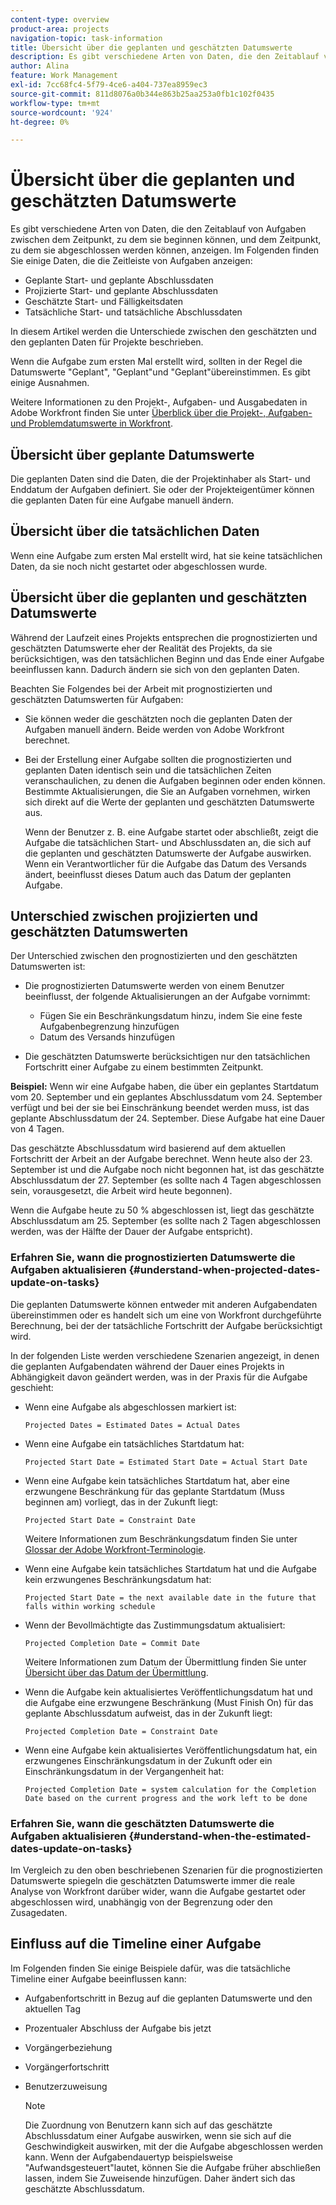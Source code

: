 ```yaml
---
content-type: overview
product-area: projects
navigation-topic: task-information
title: Übersicht über die geplanten und geschätzten Datumswerte
description: Es gibt verschiedene Arten von Daten, die den Zeitablauf von Aufgaben zwischen dem Zeitpunkt, zu dem sie beginnen können, und dem Zeitpunkt, zu dem sie abgeschlossen werden können, anzeigen.
author: Alina
feature: Work Management
exl-id: 7cc68fc4-5f79-4ce6-a404-737ea8959ec3
source-git-commit: 811d8076a0b344e863b25aa253a0fb1c102f0435
workflow-type: tm+mt
source-wordcount: '924'
ht-degree: 0%

---
```


# Übersicht über die geplanten und geschätzten Datumswerte

<!--Audited: 07/2024-->

Es gibt verschiedene Arten von Daten, die den Zeitablauf von Aufgaben zwischen dem Zeitpunkt, zu dem sie beginnen können, und dem Zeitpunkt, zu dem sie abgeschlossen werden können, anzeigen. Im Folgenden finden Sie einige Daten, die die Zeitleiste von Aufgaben anzeigen:

* Geplante Start- und geplante Abschlussdaten
* Projizierte Start- und geplante Abschlussdaten
* Geschätzte Start- und Fälligkeitsdaten
* Tatsächliche Start- und tatsächliche Abschlussdaten

In diesem Artikel werden die Unterschiede zwischen den geschätzten und den geplanten Daten für Projekte beschrieben.

Wenn die Aufgabe zum ersten Mal erstellt wird, sollten in der Regel die Datumswerte &quot;Geplant&quot;, &quot;Geplant&quot;und &quot;Geplant&quot;übereinstimmen. Es gibt einige Ausnahmen.

Weitere Informationen zu den Projekt-, Aufgaben- und Ausgabedaten in Adobe Workfront finden Sie unter [Überblick über die Projekt-, Aufgaben- und Problemdatumswerte in Workfront](../../../workfront-basics/navigate-workfront/workfront-navigation/definitions-pti-dates.md).

## Übersicht über geplante Datumswerte

Die geplanten Daten sind die Daten, die der Projektinhaber als Start- und Enddatum der Aufgaben definiert. Sie oder der Projekteigentümer können die geplanten Daten für eine Aufgabe manuell ändern.

## Übersicht über die tatsächlichen Daten

Wenn eine Aufgabe zum ersten Mal erstellt wird, hat sie keine tatsächlichen Daten, da sie noch nicht gestartet oder abgeschlossen wurde.

## Übersicht über die geplanten und geschätzten Datumswerte

Während der Laufzeit eines Projekts entsprechen die prognostizierten und geschätzten Datumswerte eher der Realität des Projekts, da sie berücksichtigen, was den tatsächlichen Beginn und das Ende einer Aufgabe beeinflussen kann. Dadurch ändern sie sich von den geplanten Daten.

Beachten Sie Folgendes bei der Arbeit mit prognostizierten und geschätzten Datumswerten für Aufgaben:

* Sie können weder die geschätzten noch die geplanten Daten der Aufgaben manuell ändern. Beide werden von Adobe Workfront berechnet.
* Bei der Erstellung einer Aufgabe sollten die prognostizierten und geplanten Daten identisch sein und die tatsächlichen Zeiten veranschaulichen, zu denen die Aufgaben beginnen oder enden können.\
  Bestimmte Aktualisierungen, die Sie an Aufgaben vornehmen, wirken sich direkt auf die Werte der geplanten und geschätzten Datumswerte aus.

  Wenn der Benutzer z. B. eine Aufgabe startet oder abschließt, zeigt die Aufgabe die tatsächlichen Start- und Abschlussdaten an, die sich auf die geplanten und geschätzten Datumswerte der Aufgabe auswirken. Wenn ein Verantwortlicher für die Aufgabe das Datum des Versands ändert, beeinflusst dieses Datum auch das Datum der geplanten Aufgabe.

## Unterschied zwischen projizierten und geschätzten Datumswerten

Der Unterschied zwischen den prognostizierten und den geschätzten Datumswerten ist:

* Die prognostizierten Datumswerte werden von einem Benutzer beeinflusst, der folgende Aktualisierungen an der Aufgabe vornimmt:

   * Fügen Sie ein Beschränkungsdatum hinzu, indem Sie eine feste Aufgabenbegrenzung hinzufügen
   * Datum des Versands hinzufügen

* Die geschätzten Datumswerte berücksichtigen nur den tatsächlichen Fortschritt einer Aufgabe zu einem bestimmten Zeitpunkt.

**Beispiel:** Wenn wir eine Aufgabe haben, die über ein geplantes Startdatum vom 20. September und ein geplantes Abschlussdatum vom 24. September verfügt und bei der sie bei Einschränkung beendet werden muss, ist das geplante Abschlussdatum der 24. September. Diese Aufgabe hat eine Dauer von 4 Tagen.

Das geschätzte Abschlussdatum wird basierend auf dem aktuellen Fortschritt der Arbeit an der Aufgabe berechnet. Wenn heute also der 23. September ist und die Aufgabe noch nicht begonnen hat, ist das geschätzte Abschlussdatum der 27. September (es sollte nach 4 Tagen abgeschlossen sein, vorausgesetzt, die Arbeit wird heute begonnen).

Wenn die Aufgabe heute zu 50 % abgeschlossen ist, liegt das geschätzte Abschlussdatum am 25. September (es sollte nach 2 Tagen abgeschlossen werden, was der Hälfte der Dauer der Aufgabe entspricht).


### Erfahren Sie, wann die prognostizierten Datumswerte die Aufgaben aktualisieren {#understand-when-projected-dates-update-on-tasks}

Die geplanten Datumswerte können entweder mit anderen Aufgabendaten übereinstimmen oder es handelt sich um eine von Workfront durchgeführte Berechnung, bei der der tatsächliche Fortschritt der Aufgabe berücksichtigt wird.

In der folgenden Liste werden verschiedene Szenarien angezeigt, in denen die geplanten Aufgabendaten während der Dauer eines Projekts in Abhängigkeit davon geändert werden, was in der Praxis für die Aufgabe geschieht:

* Wenn eine Aufgabe als abgeschlossen markiert ist:

  `Projected Dates = Estimated Dates = Actual Dates`

* Wenn eine Aufgabe ein tatsächliches Startdatum hat:

  `Projected Start Date = Estimated Start Date = Actual Start Date`

* Wenn eine Aufgabe kein tatsächliches Startdatum hat, aber eine erzwungene Beschränkung für das geplante Startdatum (Muss beginnen am) vorliegt, das in der Zukunft liegt:

  `Projected Start Date = Constraint Date`

  Weitere Informationen zum Beschränkungsdatum finden Sie unter [Glossar der Adobe Workfront-Terminologie](../../../workfront-basics/navigate-workfront/workfront-navigation/workfront-terminology-glossary.md).

* Wenn eine Aufgabe kein tatsächliches Startdatum hat und die Aufgabe kein erzwungenes Beschränkungsdatum hat:

  `Projected Start Date = the next available date in the future that falls within working schedule`

* Wenn der Bevollmächtigte das Zustimmungsdatum aktualisiert:

  `Projected Completion Date = Commit Date`

  Weitere Informationen zum Datum der Übermittlung finden Sie unter [Übersicht über das Datum der Übermittlung](../../../manage-work/projects/updating-work-in-a-project/overview-of-commit-dates.md).

* Wenn die Aufgabe kein aktualisiertes Veröffentlichungsdatum hat und die Aufgabe eine erzwungene Beschränkung (Must Finish On) für das geplante Abschlussdatum aufweist, das in der Zukunft liegt:

  `Projected Completion Date = Constraint Date`

* Wenn eine Aufgabe kein aktualisiertes Veröffentlichungsdatum hat, ein erzwungenes Einschränkungsdatum in der Zukunft oder ein Einschränkungsdatum in der Vergangenheit hat:

  `Projected Completion Date = system calculation for the Completion Date based on the current progress and the work left to be done`

### Erfahren Sie, wann die geschätzten Datumswerte die Aufgaben aktualisieren {#understand-when-the-estimated-dates-update-on-tasks}

Im Vergleich zu den oben beschriebenen Szenarien für die prognostizierten Datumswerte spiegeln die geschätzten Datumswerte immer die reale Analyse von Workfront darüber wider, wann die Aufgabe gestartet oder abgeschlossen wird, unabhängig von der Begrenzung oder den Zusagedaten.

## Einfluss auf die Timeline einer Aufgabe

Im Folgenden finden Sie einige Beispiele dafür, was die tatsächliche Timeline einer Aufgabe beeinflussen kann:

* Aufgabenfortschritt in Bezug auf die geplanten Datumswerte und den aktuellen Tag
* Prozentualer Abschluss der Aufgabe bis jetzt
* Vorgängerbeziehung
* Vorgängerfortschritt
* Benutzerzuweisung

  >[!NOTE]
  >
  >Die Zuordnung von Benutzern kann sich auf das geschätzte Abschlussdatum einer Aufgabe auswirken, wenn sie sich auf die Geschwindigkeit auswirken, mit der die Aufgabe abgeschlossen werden kann. Wenn der Aufgabendauertyp beispielsweise &quot;Aufwandsgesteuert&quot;lautet, können Sie die Aufgabe früher abschließen lassen, indem Sie Zuweisende hinzufügen. Daher ändert sich das geschätzte Abschlussdatum.
